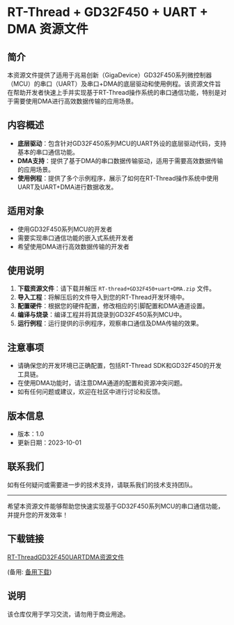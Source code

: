 # RT-Thread + GD32F450 + UART + DMA 资源文件

## 简介

本资源文件提供了适用于兆易创新（GigaDevice）GD32F450系列微控制器（MCU）的串口（UART）及串口+DMA的底层驱动和使用例程。该资源文件旨在帮助开发者快速上手并实现基于RT-Thread操作系统的串口通信功能，特别是对于需要使用DMA进行高效数据传输的应用场景。

## 内容概述

- **底层驱动**：包含针对GD32F450系列MCU的UART外设的底层驱动代码，支持基本的串口通信功能。
- **DMA支持**：提供了基于DMA的串口数据传输驱动，适用于需要高效数据传输的应用场景。
- **使用例程**：提供了多个示例程序，展示了如何在RT-Thread操作系统中使用UART及UART+DMA进行数据收发。

## 适用对象

- 使用GD32F450系列MCU的开发者
- 需要实现串口通信功能的嵌入式系统开发者
- 希望使用DMA进行高效数据传输的开发者

## 使用说明

1. **下载资源文件**：请下载并解压 `RT-thread+GD32F450+uart+DMA.zip` 文件。
2. **导入工程**：将解压后的文件导入到您的RT-Thread开发环境中。
3. **配置硬件**：根据您的硬件配置，修改相应的引脚配置和DMA通道设置。
4. **编译与烧录**：编译工程并将其烧录到GD32F450系列MCU中。
5. **运行例程**：运行提供的示例程序，观察串口通信及DMA传输的效果。

## 注意事项

- 请确保您的开发环境已正确配置，包括RT-Thread SDK和GD32F450的开发工具链。
- 在使用DMA功能时，请注意DMA通道的配置和资源冲突问题。
- 如有任何问题或建议，欢迎在社区中进行讨论和反馈。

## 版本信息

- 版本：1.0
- 更新日期：2023-10-01

## 联系我们

如有任何疑问或需要进一步的技术支持，请联系我们的技术支持团队。

---

希望本资源文件能够帮助您快速实现基于GD32F450系列MCU的串口通信功能，并提升您的开发效率！

## 下载链接
[RT-ThreadGD32F450UARTDMA资源文件](https://pan.quark.cn/s/e1605116c769) 

(备用: [备用下载](https://pan.baidu.com/s/11Aja-NM6j1-tZbRmlpQy6A?pwd=1234))

## 说明

该仓库仅用于学习交流，请勿用于商业用途。
